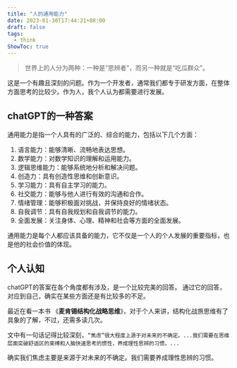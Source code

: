 ```yaml
---
title: "人的通用能力"
date: 2023-01-30T17:44:21+08:00
draft: false
tags: 
  - think
ShowToc: true
---
```

> 世界上的人分为两种：一种是“思辨者”，而另一种就是“吃瓜群众”。

这是一个有趣且深刻的问题。作为一个开发者，通常我们都专于研发方面，在整体方面思考的比较少。作为人，我个人认为都需要进行发展。

## chatGPT的一种答案

通用能力是指一个人具有的广泛的、综合的能力，包括以下几个方面：

1. 语言能力：能够清晰、流畅地表达思想。
2. 数学能力：对数学知识的理解和运用能力。
3. 逻辑思维能力：能够系统地分析和解决问题。
4. 创造力：具有创造性思维和创新意识。
5. 学习能力：具有自主学习的能力。
6. 社交能力：能够与他人进行有效的沟通和合作。
7. 情绪管理：能够积极面对挑战，并保持良好的情绪状态。
8. 自我调节：具有自我规划和自我调节的能力。
9. 全面发展：关注身体、心理、精神和社会等方面的全面发展。

通用能力是每个人都应该具备的能力，它不仅是一个人的个人发展的重要指标，也是他的社会价值的体现。

## 个人认知

chatGPT的答案在各个角度都有涉及，是一个比较完美的回答。 通过它的回答，对应到自己，确实在某些方面还是有比较多的不足。

最近在看一本书 《**麦肯锡结构化战略思维**》，对于个人来讲，结构化战旅思维有了具象的了解，不过，还需多读几次。

文中有一句话记得比较深刻，`“焦虑”很大程度上源于对未来的不确定。...我们需要在思维层面突破舒适区的束缚和人脑快速思考的惯性，养成理性思辨的习惯。...`

确实我们焦虑主要是来源于对未来的不确定。我们需要养成理性思辨的习惯。
